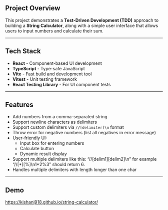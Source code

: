 ## Project Overview

This project demonstrates a **Test-Driven Development (TDD)** approach to building a **String Calculator**, along with a simple user interface that allows users to input numbers and calculate their sum.

---

## Tech Stack

- **React** - Component-based UI development
- **TypeScript** - Type-safe JavaScript
- **Vite** - Fast build and development tool
- **Vitest** - Unit testing framework
- **React Testing Library** - For UI component tests

---

## Features

- Add numbers from a comma-separated string
- Support newline characters as delimiters
- Support custom delimiters via `//[delimiter]\n` format
- Throw error for negative numbers (list all negatives in error message)
- User-friendly UI:
  - Input box for entering numbers
  - Calculate button
  - Dynamic result display
- Support multiple delimiters like this: “//[delim1][delim2]\n” for example “//[\*][%]\n1\*2%3” should return 6.
- Handles multiple delimiters with length longer than one char

---

## Demo

https://kishanj918.github.io/string-calculator/
